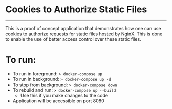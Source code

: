 # Cookies to Authorize Static Files
---

This is a proof of concept application that demonstrates how one can use cookies to authorize requests for static files hosted by NginX. This is done to enable the use of better access control over these static files.

# To run:
* To run in foreground: `> docker-compose up`
* To run in background: `> docker-compose up -d`
* To stop from background: `> docker-compose down`
* To rebuild and run: `> docker-compose up --build`
  * Use this if you make changes to the code 
* Application will be accessible on port 8080

